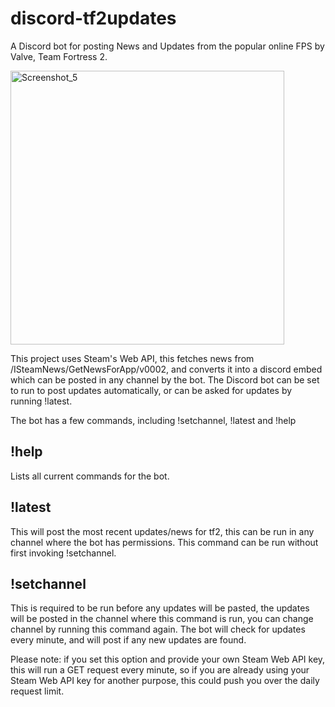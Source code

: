 # discord-tf2updates
A Discord bot for posting News and Updates from the popular online FPS by Valve, Team Fortress 2.

<img width="438" alt="Screenshot_5" src="https://user-images.githubusercontent.com/43029469/179492201-8e512deb-e360-42e6-87fa-2d159b450991.png">

This project uses Steam's Web API, this fetches news from /ISteamNews/GetNewsForApp/v0002, and converts it into a discord embed which can be posted in any channel by the bot. The Discord bot can be set to run to post updates automatically, or can be asked for updates by running !latest.

The bot has a few commands, including !setchannel, !latest and !help

## !help

  Lists all current commands for the bot.
  
## !latest

  This will post the most recent updates/news for tf2, this can be run in any channel where the bot has permissions. This command can be run without first invoking         !setchannel.

## !setchannel

  This is required to be run before any updates will be pasted, the updates will be posted in the channel where this command is run, you can change channel by running     this command again. The bot will check for updates every minute, and will post if any new updates are found.
  
  Please note: if you set this option and provide your own Steam Web API key, this will run a GET request every minute, so if you are already using your Steam Web API     key for another purpose, this could push you over the daily request limit.
